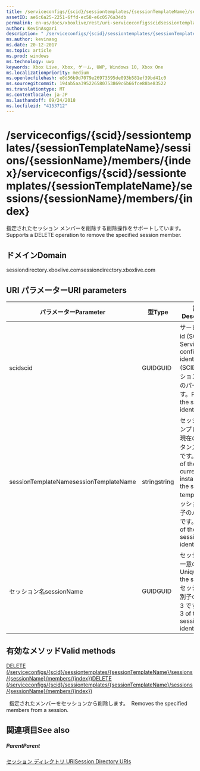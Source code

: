 ```yaml
---
title: /serviceconfigs/{scid}/sessiontemplates/{sessionTemplateName}/sessions/{sessionName}/members/{index}
assetID: ae6c6a25-2251-6ffd-ec58-e6c0576a34db
permalink: en-us/docs/xboxlive/rest/uri-serviceconfigsscidsessiontemplatessessiontemplatenamesessionnamemembersindex.html
author: KevinAsgari
description: " /serviceconfigs/{scid}/sessiontemplates/{sessionTemplateName}/sessions/{sessionName}/members/{index}"
ms.author: kevinasg
ms.date: 20-12-2017
ms.topic: article
ms.prod: windows
ms.technology: uwp
keywords: Xbox Live, Xbox, ゲーム, UWP, Windows 10, Xbox One
ms.localizationpriority: medium
ms.openlocfilehash: e8d56b9d7079e26973595de093b581ef39bd41c0
ms.sourcegitcommit: 194ab5aa395226580753869c6b66fce88be83522
ms.translationtype: MT
ms.contentlocale: ja-JP
ms.lasthandoff: 09/24/2018
ms.locfileid: "4153712"
---
```

# <a name="serviceconfigsscidsessiontemplatessessiontemplatenamesessionssessionnamemembersindex"></a><span data-ttu-id="f90b0-104">/serviceconfigs/{scid}/sessiontemplates/{sessionTemplateName}/sessions/{sessionName}/members/{index}</span><span class="sxs-lookup"><span data-stu-id="f90b0-104">/serviceconfigs/{scid}/sessiontemplates/{sessionTemplateName}/sessions/{sessionName}/members/{index}</span></span>
<span data-ttu-id="f90b0-105">指定されたセッション メンバーを削除する削除操作をサポートしています。</span><span class="sxs-lookup"><span data-stu-id="f90b0-105">Supports a DELETE operation to remove the specified session member.</span></span>
<a id="ID4EO"></a>


## <a name="domain"></a><span data-ttu-id="f90b0-106">ドメイン</span><span class="sxs-lookup"><span data-stu-id="f90b0-106">Domain</span></span>
<span data-ttu-id="f90b0-107">sessiondirectory.xboxlive.com</span><span class="sxs-lookup"><span data-stu-id="f90b0-107">sessiondirectory.xboxlive.com</span></span>  
<a id="ID4ET"></a>


## <a name="uri-parameters"></a><span data-ttu-id="f90b0-108">URI パラメーター</span><span class="sxs-lookup"><span data-stu-id="f90b0-108">URI parameters</span></span>

| <span data-ttu-id="f90b0-109">パラメーター</span><span class="sxs-lookup"><span data-stu-id="f90b0-109">Parameter</span></span>| <span data-ttu-id="f90b0-110">型</span><span class="sxs-lookup"><span data-stu-id="f90b0-110">Type</span></span>| <span data-ttu-id="f90b0-111">説明</span><span class="sxs-lookup"><span data-stu-id="f90b0-111">Description</span></span>|
| --- | --- | --- |
| <span data-ttu-id="f90b0-112">scid</span><span class="sxs-lookup"><span data-stu-id="f90b0-112">scid</span></span>| <span data-ttu-id="f90b0-113">GUID</span><span class="sxs-lookup"><span data-stu-id="f90b0-113">GUID</span></span>| <span data-ttu-id="f90b0-114">サービス構成 id (SCID)。</span><span class="sxs-lookup"><span data-stu-id="f90b0-114">Service configuration identifier (SCID).</span></span> <span data-ttu-id="f90b0-115">セッション識別子のパート 1 です。</span><span class="sxs-lookup"><span data-stu-id="f90b0-115">Part 1 of the session identifier.</span></span>|
| <span data-ttu-id="f90b0-116">sessionTemplateName</span><span class="sxs-lookup"><span data-stu-id="f90b0-116">sessionTemplateName</span></span>| <span data-ttu-id="f90b0-117">string</span><span class="sxs-lookup"><span data-stu-id="f90b0-117">string</span></span>| <span data-ttu-id="f90b0-118">セッション テンプレートの現在のインスタンスの名前です。</span><span class="sxs-lookup"><span data-stu-id="f90b0-118">Name of the current instance of the session template.</span></span> <span data-ttu-id="f90b0-119">セッション識別子のパート 2 です。</span><span class="sxs-lookup"><span data-stu-id="f90b0-119">Part 2 of the session identifier.</span></span>|
| <span data-ttu-id="f90b0-120">セッション名</span><span class="sxs-lookup"><span data-stu-id="f90b0-120">sessionName</span></span>| <span data-ttu-id="f90b0-121">GUID</span><span class="sxs-lookup"><span data-stu-id="f90b0-121">GUID</span></span>| <span data-ttu-id="f90b0-122">セッションの一意の ID。</span><span class="sxs-lookup"><span data-stu-id="f90b0-122">Unique ID of the session.</span></span> <span data-ttu-id="f90b0-123">セッション識別子のパート 3 です。</span><span class="sxs-lookup"><span data-stu-id="f90b0-123">Part 3 of the session identifier.</span></span>|

<a id="ID4EDC"></a>


## <a name="valid-methods"></a><span data-ttu-id="f90b0-124">有効なメソッド</span><span class="sxs-lookup"><span data-stu-id="f90b0-124">Valid methods</span></span>

[<span data-ttu-id="f90b0-125">DELETE (/serviceconfigs/{scid}/sessiontemplates/{sessionTemplateName}/sessions/{sessionName}/members/{index})</span><span class="sxs-lookup"><span data-stu-id="f90b0-125">DELETE (/serviceconfigs/{scid}/sessiontemplates/{sessionTemplateName}/sessions/{sessionName}/members/{index})</span></span>](uri-serviceconfigsscidsessiontemplatessessiontemplatenamesessionnamemembersindexdelete.md)

<span data-ttu-id="f90b0-126">&nbsp;&nbsp;指定されたメンバーをセッションから削除します。</span><span class="sxs-lookup"><span data-stu-id="f90b0-126">&nbsp;&nbsp;Removes the specified members from a session.</span></span>

<a id="ID4ENC"></a>


## <a name="see-also"></a><span data-ttu-id="f90b0-127">関連項目</span><span class="sxs-lookup"><span data-stu-id="f90b0-127">See also</span></span>

<a id="ID4EPC"></a>


##### <a name="parent"></a><span data-ttu-id="f90b0-128">Parent</span><span class="sxs-lookup"><span data-stu-id="f90b0-128">Parent</span></span>

[<span data-ttu-id="f90b0-129">セッション ディレクトリ URI</span><span class="sxs-lookup"><span data-stu-id="f90b0-129">Session Directory URIs</span></span>](atoc-reference-sessiondirectory.md)
